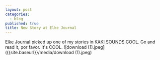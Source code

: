 ```yaml
---
layout: post
categories: 
  - blog
published: true
title: New Story at Elke Journal
---
```




[Elke Journal](http://www.elkejournal.com/fiction/2015/12/17/kaki-sounds-cool-by-kris-hartrum) picked up one of my stories in [KAKI SOUNDS COOL](http://www.elkejournal.com/fiction/2015/12/17/kaki-sounds-cool-by-kris-hartrum). 
Go and read it, por favor. It's COOL.
![download (1).jpeg]({{site.baseurl}}/media/download (1).jpeg)

